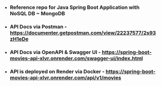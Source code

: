 - ### Reference repo for Java Spring Boot Application with NoSQL DB ~ MongoDB

- ### API Docs via Postman - https://documenter.getpostman.com/view/22237577/2s93zH1eDe
  
- ### API Docs via OpenAPI & Swagger UI - https://spring-boot-movies-api-xlvr.onrender.com/swagger-ui/index.html

- ### API is deployed on Render via Docker - https://spring-boot-movies-api-xlvr.onrender.com/api/v1/movies
